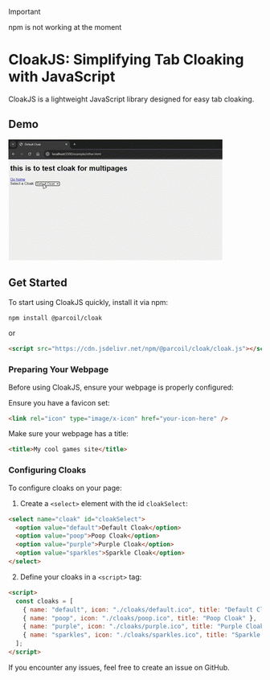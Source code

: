 > [!IMPORTANT]
> npm is not working at the moment
>
> >

# CloakJS: Simplifying Tab Cloaking with JavaScript

CloakJS is a lightweight JavaScript library designed for easy tab cloaking.

## Demo

![Demo](https://github.com/Parcoil/cloak/blob/main/assets/demo.gif)

## Get Started

To start using CloakJS quickly, install it via npm:

```bash
npm install @parcoil/cloak
```

or

```html
<script src="https://cdn.jsdelivr.net/npm/@parcoil/cloak/cloak.js"></script>
```

### Preparing Your Webpage

Before using CloakJS, ensure your webpage is properly configured:

Ensure you have a favicon set:

```html
<link rel="icon" type="image/x-icon" href="your-icon-here" />
```

Make sure your webpage has a title:

```html
<title>My cool games site</title>
```

### Configuring Cloaks

To configure cloaks on your page:

1. Create a `<select>` element with the id `cloakSelect`:

```html
<select name="cloak" id="cloakSelect">
  <option value="default">Default Cloak</option>
  <option value="poop">Poop Cloak</option>
  <option value="purple">Purple Cloak</option>
  <option value="sparkles">Sparkle Cloak</option>
</select>
```

2. Define your cloaks in a `<script>` tag:

```html
<script>
  const cloaks = [
    { name: "default", icon: "./cloaks/default.ico", title: "Default Cloak" },
    { name: "poop", icon: "./cloaks/poop.ico", title: "Poop Cloak" },
    { name: "purple", icon: "./cloaks/purple.ico", title: "Purple Cloak" },
    { name: "sparkles", icon: "./cloaks/sparkles.ico", title: "Sparkle Cloak" },
  ];
</script>
```

If you encounter any issues, feel free to create an issue on GitHub.
